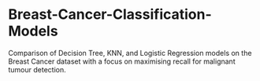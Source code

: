 # Breast-Cancer-Classification-Models
Comparison of Decision Tree, KNN, and Logistic Regression models on the Breast Cancer dataset with a focus on maximising recall for malignant tumour detection.
